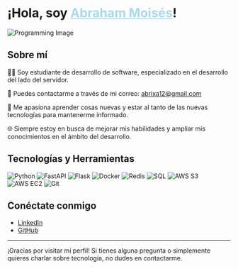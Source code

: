 # ¡Hola, soy <span style="color: lightblue; text-decoration: underline;">Abraham Moisés</span>!

![Programming Image](https://your-cool-programming-image-link.jpg)

## Sobre mí
👨‍💻 Soy estudiante de desarrollo de software, especializado en el desarrollo del lado del servidor.

📧 Puedes contactarme a través de mi correo: abrixa12@gmail.com

🚀 Me apasiona aprender cosas nuevas y estar al tanto de las nuevas tecnologías para mantenerme informado.

🌐 Siempre estoy en busca de mejorar mis habilidades y ampliar mis conocimientos en el ámbito del desarrollo.

## Tecnologías y Herramientas
![Python](https://img.shields.io/badge/Python-3776AB?style=for-the-badge&logo=python&logoColor=white)
![FastAPI](https://img.shields.io/badge/FastAPI-009688?style=for-the-badge&logo=fastapi&logoColor=white)
![Flask](https://img.shields.io/badge/Flask-000000?style=for-the-badge&logo=flask&logoColor=white)
![Docker](https://img.shields.io/badge/Docker-2496ED?style=for-the-badge&logo=docker&logoColor=white)
![Redis](https://img.shields.io/badge/Redis-DC382D?style=for-the-badge&logo=redis&logoColor=white)
![SQL](https://img.shields.io/badge/SQL-4479A1?style=for-the-badge&logo=sql&logoColor=white)
![AWS S3](https://img.shields.io/badge/AWS_S3-569A31?style=for-the-badge&logo=amazon-s3&logoColor=white)
![AWS EC2](https://img.shields.io/badge/AWS_EC2-FF9900?style=for-the-badge&logo=amazon-ec2&logoColor=white)
![Git](https://img.shields.io/badge/Git-F05032?style=for-the-badge&logo=git&logoColor=white)

## Conéctate conmigo
- [LinkedIn](https://www.linkedin.com/in/tuperfil)
- [GitHub](https://github.com/tuusuario)

---

¡Gracias por visitar mi perfil! Si tienes alguna pregunta o simplemente quieres charlar sobre tecnología, no dudes en contactarme.
